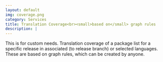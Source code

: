```yaml
---
layout: default
img: coverage.png
category: Services
title: Translation Coverage<br><small>based on</small> graph rules
description: |
---
```

This is for custom needs. Translation coverage of a package list for a specific release in associated (to release branch) or selected languages. These are based on graph rules, which can be created by anyone.